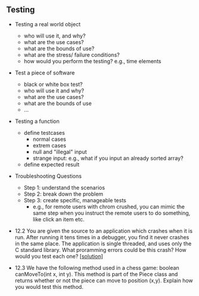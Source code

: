## Testing

- Testing a real world object
  - who will use it, and why?
  - what are the use cases?
  - what are the bounds of use?
  - what are the stress/ failure conditions?
  - how would you perform the testing? e.g., time elements

- Test a piece of software
  - black or white box test?
  - who will use it and why?
  - what are the use cases?
  - what are the bounds of use
  - ...
  
- Testing a function
  - define testcases
    - normal cases
    - extrem cases
    - null and "illegal" input
    - strange input: e.g., what if you input an already sorted array?
  - define expected result
  
- Troubleshooting Questions
  - Step 1: understand the scenarios
  - Step 2: break down the problem
  - Step 3: create specific, manageable tests
    - e.g., for remote users with chrom crushed, you can mimic the same step when you instruct the remote users to do something, like click an item etc.


- 12.2 You are given the source to an application which crashes when it is run. After running it tens times in a debugger, you find it never crashes in the same place. The application is single threaded, and uses only the C standard library. What proramming errors could be this crash? How would you test each one? [[solution]](../code/12-2.md)

- 12.3 We have the following method used in a chess game: boolean canMoveTo(int x, int y). This method is part of the Piece class and returns whether or not the piece can move to position (x,y). Explain how you would test this method.

